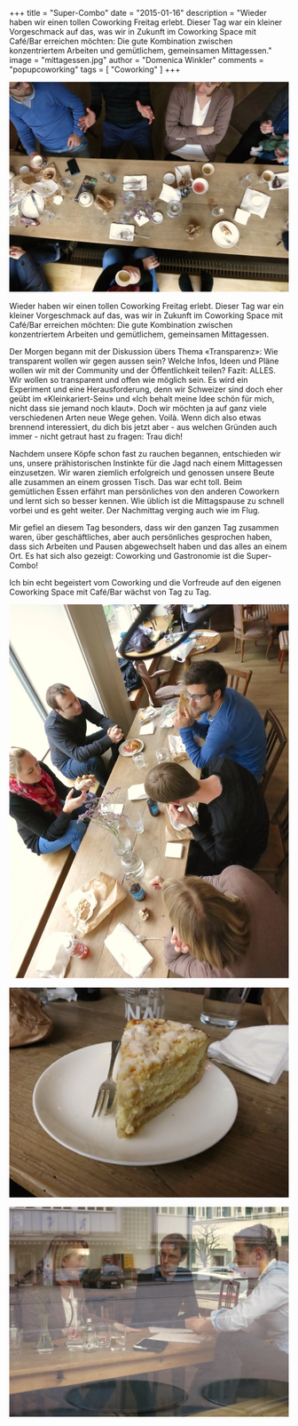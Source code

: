 +++
title = "Super-Combo"
date = "2015-01-16"
description = "Wieder haben wir einen tollen Coworking Freitag erlebt. Dieser Tag war ein kleiner Vorgeschmack auf das, was wir in Zukunft im Coworking Space mit Café/Bar erreichen möchten: Die gute Kombination zwischen konzentriertem Arbeiten und gemütlichem, gemeinsamen Mittagessen."
image = "mittagessen.jpg"
author = "Domenica Winkler"
comments = "popupcoworking"
tags = [ "Coworking" ]
+++

![Mittagessen](mittagessen.jpg)

<p class="lead">Wieder haben wir einen tollen Coworking Freitag erlebt. Dieser Tag war ein kleiner Vorgeschmack auf das, was wir in Zukunft im Coworking Space mit Café/Bar erreichen möchten: Die gute Kombination zwischen konzentriertem Arbeiten und gemütlichem, gemeinsamen Mittagessen.</p>

Der Morgen begann mit der Diskussion übers Thema «Transparenz»: Wie transparent wollen wir gegen aussen sein? Welche Infos, Ideen und Pläne wollen wir mit der Community und der Öffentlichkeit teilen? Fazit: ALLES. Wir wollen so transparent und offen wie möglich sein. Es wird ein Experiment und eine Herausforderung, denn wir Schweizer sind doch eher geübt im «Kleinkariert-Sein» und «Ich behalt meine Idee schön für mich, nicht dass sie jemand noch klaut». Doch wir möchten ja auf ganz viele verschiedenen Arten neue Wege gehen. Voilà. Wenn dich also etwas brennend interessiert, du dich bis jetzt aber - aus welchen Gründen auch immer - nicht getraut hast zu fragen: Trau dich!

Nachdem unsere Köpfe schon fast zu rauchen begannen, entschieden wir uns, unsere prähistorischen Instinkte für die Jagd nach einem Mittagessen einzusetzen. Wir waren ziemlich erfolgreich und genossen unsere Beute alle zusammen an einem grossen Tisch. Das war echt toll. Beim gemütlichen Essen erfährt man persönliches von den anderen Coworkern und lernt sich so besser kennen. Wie üblich ist die Mittagspause zu schnell vorbei und es geht weiter. Der Nachmittag verging auch wie im Flug.

Mir gefiel an diesem Tag besonders, dass wir den ganzen Tag zusammen waren, über geschäftliches, aber auch persönliches gesprochen haben, dass sich Arbeiten und Pausen abgewechselt haben und das alles an einem Ort. Es hat sich also gezeigt: Coworking und Gastronomie ist die Super-Combo!

Ich bin echt begeistert vom Coworking und die Vorfreude auf den eigenen Coworking Space mit Café/Bar wächst von Tag zu Tag.

![Mittagessen 2](mittagessen-2.jpg)

![Kuchen](kuchen.jpg)

![Diskussionen](diskussionen.jpg)